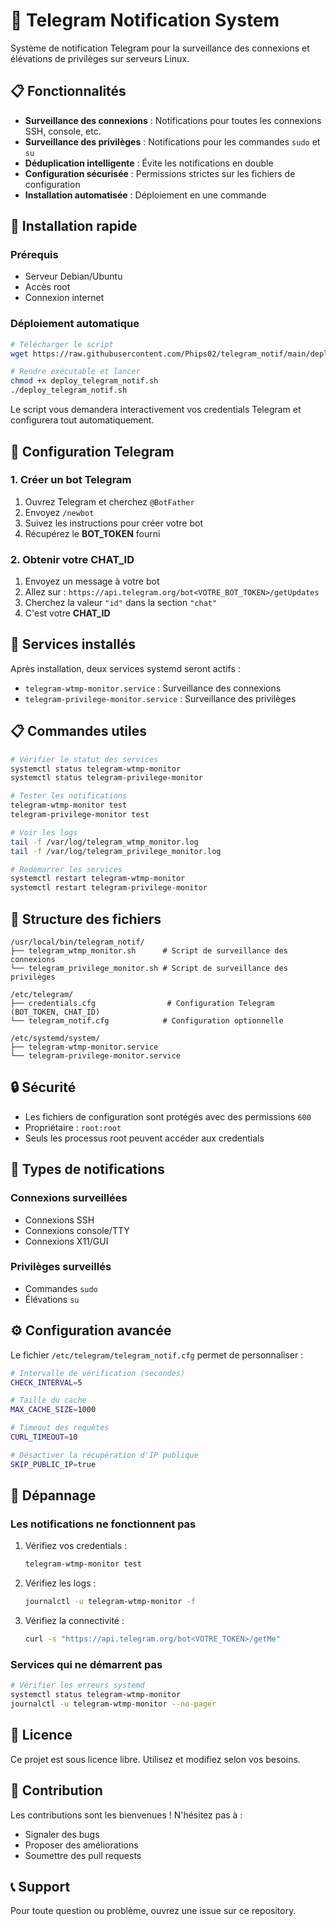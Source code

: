 # 🔔 Telegram Notification System

Système de notification Telegram pour la surveillance des connexions et élévations de privilèges sur serveurs Linux.

## 📋 Fonctionnalités

- **Surveillance des connexions** : Notifications pour toutes les connexions SSH, console, etc.
- **Surveillance des privilèges** : Notifications pour les commandes `sudo` et `su`
- **Déduplication intelligente** : Évite les notifications en double
- **Configuration sécurisée** : Permissions strictes sur les fichiers de configuration
- **Installation automatisée** : Déploiement en une commande

## 🚀 Installation rapide

### Prérequis

- Serveur Debian/Ubuntu
- Accès root
- Connexion internet

### Déploiement automatique

```bash
# Télécharger le script
wget https://raw.githubusercontent.com/Phips02/telegram_notif/main/deploy_telegram_notif.sh

# Rendre exécutable et lancer
chmod +x deploy_telegram_notif.sh
./deploy_telegram_notif.sh
```

Le script vous demandera interactivement vos credentials Telegram et configurera tout automatiquement.

## 🤖 Configuration Telegram

### 1. Créer un bot Telegram

1. Ouvrez Telegram et cherchez `@BotFather`
2. Envoyez `/newbot` 
3. Suivez les instructions pour créer votre bot
4. Récupérez le **BOT_TOKEN** fourni

### 2. Obtenir votre CHAT_ID

1. Envoyez un message à votre bot
2. Allez sur : `https://api.telegram.org/bot<VOTRE_BOT_TOKEN>/getUpdates`
3. Cherchez la valeur `"id"` dans la section `"chat"`
4. C'est votre **CHAT_ID**

## 🔧 Services installés

Après installation, deux services systemd seront actifs :

- `telegram-wtmp-monitor.service` : Surveillance des connexions
- `telegram-privilege-monitor.service` : Surveillance des privilèges

## 📋 Commandes utiles

```bash
# Vérifier le statut des services
systemctl status telegram-wtmp-monitor
systemctl status telegram-privilege-monitor

# Tester les notifications
telegram-wtmp-monitor test
telegram-privilege-monitor test

# Voir les logs
tail -f /var/log/telegram_wtmp_monitor.log
tail -f /var/log/telegram_privilege_monitor.log

# Redémarrer les services
systemctl restart telegram-wtmp-monitor
systemctl restart telegram-privilege-monitor
```

## 📁 Structure des fichiers

```
/usr/local/bin/telegram_notif/
├── telegram_wtmp_monitor.sh      # Script de surveillance des connexions
└── telegram_privilege_monitor.sh # Script de surveillance des privilèges

/etc/telegram/
├── credentials.cfg                # Configuration Telegram (BOT_TOKEN, CHAT_ID)
└── telegram_notif.cfg            # Configuration optionnelle

/etc/systemd/system/
├── telegram-wtmp-monitor.service
└── telegram-privilege-monitor.service
```

## 🔒 Sécurité

- Les fichiers de configuration sont protégés avec des permissions `600`
- Propriétaire : `root:root`
- Seuls les processus root peuvent accéder aux credentials

## 📱 Types de notifications

### Connexions surveillées
- Connexions SSH
- Connexions console/TTY
- Connexions X11/GUI

### Privilèges surveillés
- Commandes `sudo`
- Élévations `su`

## ⚙️ Configuration avancée

Le fichier `/etc/telegram/telegram_notif.cfg` permet de personnaliser :

```bash
# Intervalle de vérification (secondes)
CHECK_INTERVAL=5

# Taille du cache
MAX_CACHE_SIZE=1000

# Timeout des requêtes
CURL_TIMEOUT=10

# Désactiver la récupération d'IP publique
SKIP_PUBLIC_IP=true
```

## 🐛 Dépannage

### Les notifications ne fonctionnent pas

1. Vérifiez vos credentials :
   ```bash
   telegram-wtmp-monitor test
   ```

2. Vérifiez les logs :
   ```bash
   journalctl -u telegram-wtmp-monitor -f
   ```

3. Vérifiez la connectivité :
   ```bash
   curl -s "https://api.telegram.org/bot<VOTRE_TOKEN>/getMe"
   ```

### Services qui ne démarrent pas

```bash
# Vérifier les erreurs systemd
systemctl status telegram-wtmp-monitor
journalctl -u telegram-wtmp-monitor --no-pager
```

## 📄 Licence

Ce projet est sous licence libre. Utilisez et modifiez selon vos besoins.

## 🤝 Contribution

Les contributions sont les bienvenues ! N'hésitez pas à :
- Signaler des bugs
- Proposer des améliorations
- Soumettre des pull requests

## 📞 Support

Pour toute question ou problème, ouvrez une issue sur ce repository.